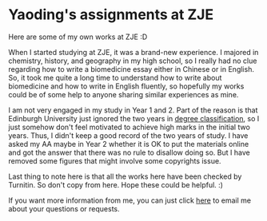 # Yaoding's assignments at ZJE

Here are some of my own works at ZJE :D

When I started studying at ZJE, it was a brand-new experience. I majored in chemistry, history, and geography in my high school, so I really had no clue regarding how to write a biomedicine essay either in Chinese or in English. So, it took me quite a long time to understand how to write about biomedicine and how to write in English fluently, so hopefully my works could be of some help to anyone sharing similar experiences as mine. 

I am not very engaged in my study in Year 1 and 2. Part of the reason is that Edinburgh University just ignored the two years in [degree classification](https://www.ed.ac.uk/academic-services/students/assessment/degree-classification), so I just somehow don't feel motivated to achieve high marks in the initial two years. Thus, I didn't keep a good record of the two years of study. I have asked my AA maybe in Year 2 whether it is OK to put the materials online and got the answer that there was no rule to disallow doing so. But I have removed some figures that might involve some copyrights issue.

Last thing to note here is that all the works here have been checked by Turnitin. So don't copy from here. Hope these could be helpful. :)

If you want more information from me, you can just click [here](mailto:study@ydchen.cn) to email me about your questions or requests.
